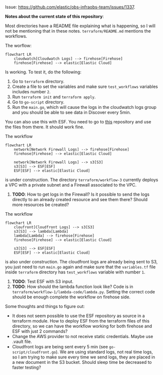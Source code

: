 Issue: https://github.com/elastic/obs-infraobs-team/issues/1337.

**Notes about the current state of this repository**:

Most directories have a README file explaining what is happening, so I will not be mentioning that in these notes. `terraform/README.md` mentions the workflows.

The worflow:

```mermaid
flowchart LR
    cloudwatch[Cloudwatch Logs] --> firehose[Firehose]
    firehose[Firehose] --> elastic[Elastic Cloud]
```

Is working. To test it, do the following:

1. Go to `terraform` directory.
2. Create a file to set the variables and make sure `test_workflows` variables includes number `2`.
3. Run `terraform init` and `terraform apply`.
4. Go to `go-script` directory.
5. Run the `main.go`, which will cause the logs in the cloudwatch logs group and you should be able to see data in Discover every 5min.

You can also use this with ESF. You need to go to [this](https://github.com/elastic/elastic-serverless-forwarder) repository and use the files from there. It should work fine.


The workflow
```mermaid
flowchart LR
    network[Network Firewall Logs] --> firehose[Firehose]
    firehose[Firehose] --> elastic[Elastic Cloud]

    network[Network Firewall Logs] --> s3[S3]
    s3[S3] --> ESF[ESF]
    ESF[ESF] --> elastic[Elastic Cloud]
```

is under construction. The directory `terraform/workflow-3` currently deploys a VPC with a private subnet and a Firewall associated to the VPC. 
1. **TODO**: How to get logs in the Firewall? Is it possible to send the logs directly to an already created resource and see them there? Should more resources be created?


The workflow

```mermaid
flowchart LR
    cloufront[Cloudfront Logs] --> s3[S3]
    s3[S3] --> lambda[Lambda]
    lambda[Lambda] --> firehose[Firehose]
    firehose[Firehose] --> elastic[Elastic Cloud]

    s3[S3] --> ESF[ESF]
    ESF[ESF] --> elastic[Elastic Cloud]
```

is also under construction. The cloudfront logs are already being sent to S3, you just need to run `main.go` again and make sure that the `variables.tf` file inside `terraform` directory has `test_workflows` variable with number `1`.
1. **TODO**: Test ESF with S3 input.
2. **TODO**: How should the lambda function look like? Code is in `terraform/workflow-1/lambda-code/lambda.py`. Setting the correct code should be enough complete the workflow on firehose side.


Some thoughts and things to figure out:
- It does not seem possible to use the ESF repository as source in a terraform module. How to deploy ESF from the terraform files of this directory, so we can have the workflow working for both firehose and ESF with just 2 commands?
- Change the AWS provider to not receive static credentials. Maybe use .vault file.
- Cloudfront logs are being sent every 5 min (see `go-script/cloudfront.go`). We are using standard logs, not real time logs, so I am trying to make sure every time we send logs, they are placed in a new document in the S3 bucket. Should sleep time be decreased to faster testing?
